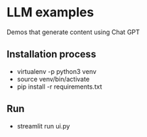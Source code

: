 # LLM examples
Demos that generate content using Chat GPT

## Installation process
- virtualenv -p python3 venv
- source venv/bin/activate
- pip install -r requirements.txt

## Run
- streamlit run ui.py